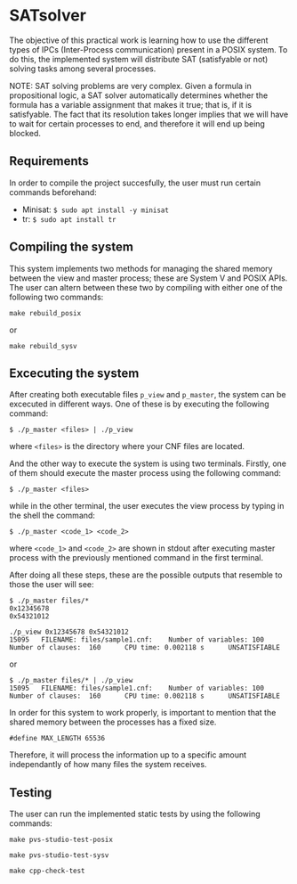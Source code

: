# SATsolver

The objective of this practical work is learning how to use the different types of IPCs (Inter-Process communication) present in a POSIX system. To do this, the implemented system will distribute SAT (satisfyable or not) solving tasks among several processes.
    
NOTE: SAT solving problems are very complex. Given a formula in propositional logic, a SAT solver automatically determines whether the formula has a variable assignment that makes it true; that is, if it is satisfyable. The fact that its resolution takes longer implies that we will have to wait for certain processes to end, and therefore it will end up being blocked.

## Requirements

In order to compile the project succesfully, the user must run certain commands beforehand:

- Minisat: 
    ```$ sudo apt install -y minisat```
- tr:
    ```$ sudo apt install tr```


## Compiling the system

This system implements two methods for managing the shared memory between the view and master process; these are System V and POSIX APIs. The user can altern between these two by compiling with either one of the following two commands:

```make rebuild_posix```

or 

```make rebuild_sysv```

## Excecuting the system

After creating both executable files ```p_view``` and ```p_master```, the system can be excecuted in different ways. One of these is by executing the following command:

```$ ./p_master <files> | ./p_view```

where ```<files>``` is the directory where your CNF files are located.

And the other way to execute the system is using two terminals. Firstly, one of them should execute the master process using the following command:

```$ ./p_master <files>```

while in the other terminal, the user executes the view process by typing in the shell the command:

```$ ./p_master <code_1> <code_2>```

where ```<code_1>``` and ```<code_2>``` are shown in stdout after executing master process with the previously mentioned command in the first terminal.

After doing all these steps, these are the possible outputs that resemble to those the user will see:

```
$ ./p_master files/*
0x12345678
0x54321012
```
```
./p_view 0x12345678 0x54321012
15095   FILENAME: files/sample1.cnf:    Number of variables: 100      Number of clauses:  160      CPU time: 0.002118 s      UNSATISFIABLE
```
or

```
$ ./p_master files/* | ./p_view
15095   FILENAME: files/sample1.cnf:    Number of variables: 100      Number of clauses:  160      CPU time: 0.002118 s      UNSATISFIABLE
```

In order for this system to work properly, is important to mention that the shared memory between the processes has a fixed size. 

```#define MAX_LENGTH 65536```

Therefore, it will process the information up to a specific amount independantly of how many files the system receives. 


## Testing

The user can run the implemented static tests by using the following commands:

```make pvs-studio-test-posix```

```make pvs-studio-test-sysv```

```make cpp-check-test```
